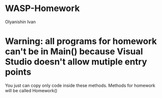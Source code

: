 ﻿# WASP-Homework
Olyanishin Ivan
 # Warning: all programs for homework can't be in Main() because Visual Studio doesn't allow mutiple entry points
 You just can copy only code inside these methods. Methods for homework will be called Homework()
